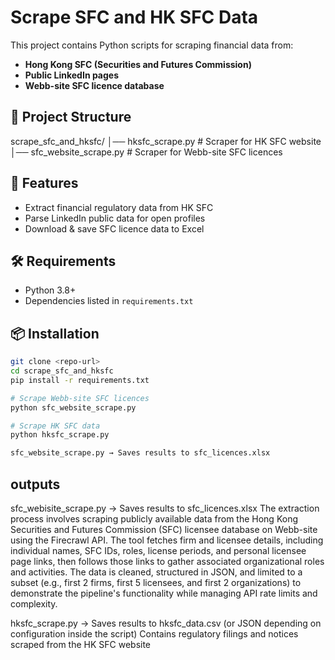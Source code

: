 # Scrape SFC and HK SFC Data

This project contains Python scripts for scraping financial data from:
- **Hong Kong SFC (Securities and Futures Commission)**
- **Public LinkedIn pages**
- **Webb-site SFC licence database**

## 📂 Project Structure
scrape_sfc_and_hksfc/
│── hksfc_scrape.py # Scraper for HK SFC website
│── sfc_website_scrape.py # Scraper for Webb-site SFC licences


## 🚀 Features
- Extract financial regulatory data from HK SFC
- Parse LinkedIn public data for open profiles
- Download & save SFC licence data to Excel

## 🛠 Requirements
- Python 3.8+
- Dependencies listed in `requirements.txt`

## 📦 Installation
```bash
git clone <repo-url>
cd scrape_sfc_and_hksfc
pip install -r requirements.txt

# Scrape Webb-site SFC licences
python sfc_website_scrape.py

# Scrape HK SFC data
python hksfc_scrape.py

sfc_website_scrape.py → Saves results to sfc_licences.xlsx
```
## outputs
sfc_webisite_scrape.py → Saves results to sfc_licences.xlsx
The extraction process involves scraping publicly available data from the Hong Kong Securities and Futures Commission (SFC) licensee database on Webb-site using the Firecrawl API.
The tool fetches firm and licensee details, including individual names, SFC IDs, roles, license periods, and personal licensee page links,
then follows those links to gather associated organizational roles and activities. The data is cleaned, structured in JSON, and limited to a subset
(e.g., first 2 firms, first 5 licensees, and first 2 organizations) to demonstrate the pipeline's functionality while managing API rate limits and complexity.


hksfc_scrape.py → Saves results to hksfc_data.csv (or JSON depending on configuration inside the script)
Contains regulatory filings and notices scraped from the HK SFC website


